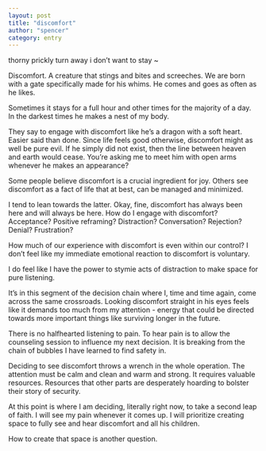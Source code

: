 ```yaml
---
layout: post
title: "discomfort"
author: "spencer"
category: entry
---
```


thorny
prickly
turn away
i don’t want to stay
~

Discomfort. A creature that stings and bites and screeches. We are born with a gate specifically made for his whims. He comes and goes as often as he likes. 

Sometimes it stays for a full hour and other times for the majority of a day. In the darkest times he makes a nest of my body. 

They say to engage with discomfort like he’s a dragon with a soft heart. Easier said than done. Since life feels good otherwise, discomfort might as well be pure evil. If he simply did not exist, then the line between heaven and earth would cease. You’re asking me to meet him with open arms whenever he makes an appearance?  

Some people believe discomfort is a crucial ingredient for joy. Others see discomfort as a fact of life that at best, can be managed and minimized. 

I tend to lean towards the latter. Okay, fine, discomfort has always been here and will always be here. How do I engage with discomfort? Acceptance? Positive reframing? Distraction? Conversation? Rejection? Denial? Frustration? 

How much of our experience with discomfort is even within our control? I don’t feel like my immediate emotional reaction to discomfort is voluntary. 

I do feel like I have the power to stymie acts of distraction to make space for pure listening. 

It’s in this segment of the decision chain where I, time and time again, come across the same crossroads. Looking discomfort straight in his eyes feels like it demands too much from my attention - energy that could be directed towards more important things like surviving longer in the future. 

There is no halfhearted listening to pain. To hear pain is to allow the counseling session to influence my next decision. It is breaking from the chain of bubbles I have learned to find safety in. 

Deciding to see discomfort throws a wrench in the whole operation. The attention must be calm and clean and warm and strong. It requires valuable resources. Resources that other parts are desperately hoarding to bolster their story of security.

At this point is where I am deciding, literally right now, to take a second leap of faith. I will see my pain whenever it comes up. I will prioritize creating space to fully see and hear discomfort and all his children. 

How to create that space is another question. 
